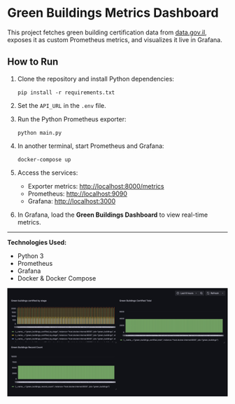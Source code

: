 # Green Buildings Metrics Dashboard

This project fetches green building certification data from [data.gov.il](https://data.gov.il/), exposes it as custom Prometheus metrics, and visualizes it live in Grafana.

## How to Run

1. Clone the repository and install Python dependencies:
    ```
    pip install -r requirements.txt
    ```

2. Set the `API_URL` in the `.env` file.

3. Run the Python Prometheus exporter:
    ```
    python main.py
    ```

4. In another terminal, start Prometheus and Grafana:
    ```
    docker-compose up
    ```

5. Access the services:
    - Exporter metrics: [http://localhost:8000/metrics](http://localhost:8000/metrics)
    - Prometheus: [http://localhost:9090](http://localhost:9090)
    - Grafana: [http://localhost:3000](http://localhost:3000)

6. In Grafana, load the **Green Buildings Dashboard** to view real-time metrics.

---

**Technologies Used:**  
- Python 3
- Prometheus
- Grafana
- Docker & Docker Compose

![screenshot](screenshot.png)